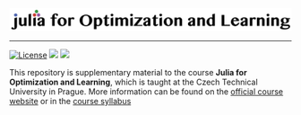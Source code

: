 <p align="center">
 <img src="https://raw.githubusercontent.com/JuliaTeachingCTU/JuliaCTUGraphics/main/logo/Julia-for-Optimization-and-Learning.svg" alt="Course logo"/>
</p>

---

[![License](https://img.shields.io/badge/License-MIT-blue.svg)](https://github.com/VaclavMacha/JuliaCourse/blob/master/LICENSE)
[![](https://img.shields.io/badge/docs-stable-blue.svg)](https://juliateachingctu.github.io/Julia-for-Optimization-and-Learning/stable/)
[![](https://img.shields.io/badge/docs-dev-blue.svg)](https://juliateachingctu.github.io/Julia-for-Optimization-and-Learning/dev/)

This repository is supplementary material to the course **Julia for Optimization and Learning**, which is taught at the Czech Technical University in Prague. More information can be found on the [official course website](https://juliateachingctu.github.io/Julia-for-Optimization-and-Learning/stable/) or in the [course syllabus](http://bilakniha.cvut.cz/en/predmet6606806.html)
